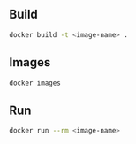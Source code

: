 ## Build
```bash
docker build -t <image-name> .
```

## Images
```bash
docker images
```

## Run
```bash
docker run --rm <image-name> 
```

